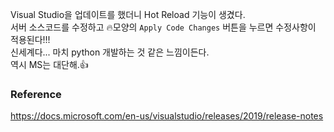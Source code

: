 Visual Studio을 업데이트를 했더니 Hot Reload 기능이 생겼다.  
서버 소스코드를 수정하고 🔥모양의 `Apply Code Changes` 버튼을 누르면 수정사항이 적용된다!!!  
신세계다... 마치 python 개발하는 것 같은 느낌이든다.  
역시 MS는 대단해.👍  

### Reference  
https://docs.microsoft.com/en-us/visualstudio/releases/2019/release-notes
